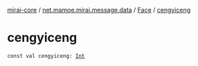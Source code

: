 [mirai-core](../../index.md) / [net.mamoe.mirai.message.data](../index.md) / [Face](index.md) / [cengyiceng](./cengyiceng.md)

# cengyiceng

`const val cengyiceng: `[`Int`](https://kotlinlang.org/api/latest/jvm/stdlib/kotlin/-int/index.html)
